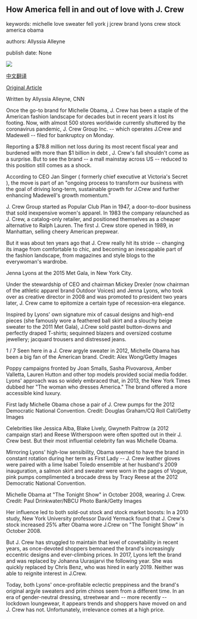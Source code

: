 ## How America fell in and out of love with J. Crew

keywords: michelle love sweater fell york j jcrew brand lyons crew stock america obama

authors: Allyssia Alleyne

publish date: None

![](https://cdn.cnn.com/cnnnext/dam/assets/200504131513-09-j-crew-legacy-celebrities-fashion-restricted-super-tease.jpg)

[中文翻译](How%20America%20fell%20in%20and%20out%20of%20love%20with%20J.%20Crew_zh.md)

[Original Article](https://edition.cnn.com/style/article/j-crew-bankruptcy-fashion-history/index.html)

Written by Allyssia Alleyne, CNN

Once the go-to brand for Michelle Obama, J. Crew has been a staple of the American fashion landscape for decades but in recent years it lost its footing. Now, with almost 500 stores worldwide currently shuttered by the coronavirus pandemic, J. Crew Group Inc. -- which operates J.Crew and Madewell -- filed for bankruptcy on Monday.

Reporting a $78.8 million net loss during its most recent fiscal year and burdened with more than $1 billion in debt , J. Crew's fall shouldn't come as a surprise. But to see the brand -- a mall mainstay across US -- reduced to this position still comes as a shock.

According to CEO Jan Singer ( formerly chief executive at Victoria's Secret ), the move is part of an "ongoing process to transform our business with the goal of driving long-term, sustainable growth for J.Crew and further enhancing Madewell's growth momentum."

J. Crew Group started as Popular Club Plan in 1947, a door-to-door business that sold inexpensive women's apparel. In 1983 the company relaunched as J. Crew, a catalog-only retailer, and positioned themselves as a cheaper alternative to Ralph Lauren. The first J. Crew store opened in 1989, in Manhattan, selling cheery American prepwear.

But it was about ten years ago that J. Crew really hit its stride -- changing its image from comfortable to chic, and becoming an inescapable part of the fashion landscape, from magazines and style blogs to the everywoman's wardrobe.

Jenna Lyons at the 2015 Met Gala, in New York City.

Under the stewardship of CEO and chairman Mickey Drexler (now chairman of the athletic apparel brand Outdoor Voices) and Jenna Lyons, who took over as creative director in 2008 and was promoted to president two years later, J. Crew came to epitomize a certain type of recession-era elegance.

Inspired by Lyons' own signature mix of casual designs and high-end pieces (she famously wore a feathered ball skirt and a slouchy beige sweater to the 2011 Met Gala), J.Crew sold pastel button-downs and perfectly draped T-shirts; sequinned blazers and oversized costume jewellery; jacquard trousers and distressed jeans.













1 / 7 Seen here in a J. Crew argyle sweater in 2012, Michelle Obama has been a big fan of the American brand. Credit: Alex Wong/Getty Images

Poppy campaigns fronted by Joan Smalls, Sasha Pivovarova, Amber Valletta, Lauren Hutton and other top models provided social media fodder. Lyons' approach was so widely embraced that, in 2013, the New York Times dubbed her "The woman who dresses America." The brand offered a more accessible kind luxury.

First lady Michelle Obama chose a pair of J. Crew pumps for the 2012 Democratic National Convention. Credit: Douglas Graham/CQ Roll Call/Getty Images

Celebrities like Jessica Alba, Blake Lively, Gwyneth Paltrow (a 2012 campaign star) and Reese Witherspoon were often spotted out in their J. Crew best. But their most influential celebrity fan was Michelle Obama.

Mirroring Lyons' high-low sensibility, Obama seemed to have the brand in constant rotation during her term as First Lady -- J. Crew leather gloves were paired with a lime Isabel Toledo ensemble at her husband's 2009 inauguration, a salmon skirt and sweater were worn in the pages of Vogue, pink pumps complimented a brocade dress by Tracy Reese at the 2012 Democratic National Convention.

Michelle Obama at "The Tonight Show" in October 2008, wearing J. Crew. Credit: Paul Drinkwater/NBCU Photo Bank/Getty Images

Her influence led to both sold-out stock and stock market boosts: In a 2010 study, New York University professor David Yermack found that J. Crew's stock increased 25% after Obama wore J.Crew on "The Tonight Show" in October 2008.

But J. Crew has struggled to maintain that level of covetability in recent years, as once-devoted shoppers bemoaned the brand's increasingly eccentric designs and ever-climbing prices. In 2017, Lyons left the brand and was replaced by Johanna Uurasjarvi the following year. She was quickly replaced by Chris Benz, who was hired in early 2019. Neither was able to reignite interest in J.Crew.

Today, both Lyons' once-profitable eclectic preppiness and the brand's original argyle sweaters and prim chinos seem from a different time. In an era of gender-neutral dressing, streetwear and -- more recently -- lockdown loungewear, it appears trends and shoppers have moved on and J. Crew has not. Unfortunately, irrelevance comes at a high price.